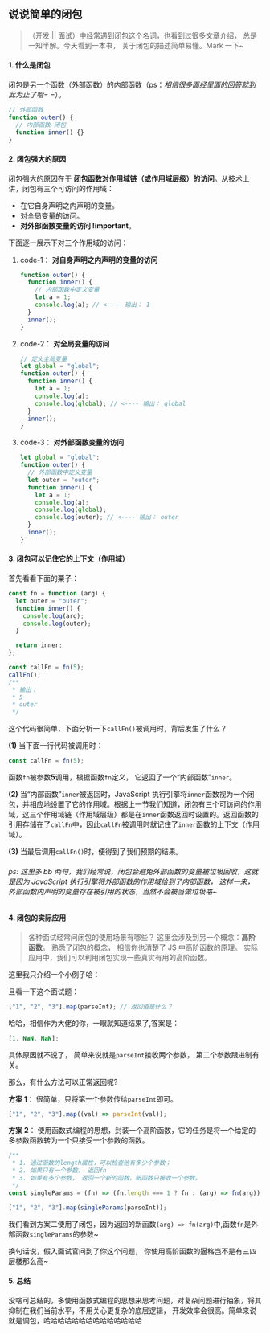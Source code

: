 ## 说说简单的闭包

> （开发 || 面试）中经常遇到闭包这个名词，也看到过很多文章介绍， 总是一知半解。今天看到一本书， 关于闭包的描述简单易懂。Mark 一下~

#### 1. 什么是闭包

闭包是另一个函数（外部函数）的内部函数（ps：_相信很多面经里面的回答就到此为止了哈= =_）。

```js
// 外部函数
function outer() {
  // 内部函数-闭包
  function inner() {}
}
```

#### 2. 闭包强大的原因

闭包强大的原因在于 **闭包函数对作用域链（或作用域层级）的访问**。从技术上讲，闭包有三个可访问的作用域：

- 在它自身声明之内声明的变量。
- 对全局变量的访问。
- **对外部函数变量的访问 !important**。

下面逐一展示下对三个作用域的访问：

1. code-1： **对自身声明之内声明的变量的访问**
   ```js
   function outer() {
     function inner() {
       // 内部函数中定义变量
       let a = 1;
       console.log(a); // <---- 输出： 1
     }
     inner();
   }
   ```
2. code-2： **对全局变量的访问**
   ```js
   // 定义全局变量
   let global = "global";
   function outer() {
     function inner() {
       let a = 1;
       console.log(a);
       console.log(global); // <---- 输出： global
     }
     inner();
   }
   ```
3. code-3： **对外部函数变量的访问**
   ```js
   let global = "global";
   function outer() {
     // 外部函数中定义变量
     let outer = "outer";
     function inner() {
       let a = 1;
       console.log(a);
       console.log(global);
       console.log(outer); // <---- 输出： outer
     }
     inner();
   }
   ```

#### 3. 闭包可以记住它的上下文（作用域）

首先看看下面的栗子：

```js
const fn = function (arg) {
  let outer = "outer";
  function inner() {
    console.log(arg);
    console.log(outer);
  }

  return inner;
};

const callFn = fn(5);
callFn();
/**
 * 输出：
 * 5
 * outer
 */
```

这个代码很简单，下面分析一下`callFn()`被调用时，背后发生了什么？

**(1)** 当下面一行代码被调用时：

```js
const callFn = fn(5);
```

函数`fn`被参数**5**调用，根据函数`fn`定义， 它返回了一个“内部函数”`inner`。

**(2)** 当“内部函数”`inner`被返回时，JavaScript 执行引擎将`inner`函数视为一个闭包，并相应地设置了它的作用域。根据上一节我们知道，闭包有三个可访问的作用域，这三个作用域链（作用域层级）都是在`inner`函数返回时设置的。返回函数的引用存储在了`callFn`中，因此`callFn`被调用时就记住了`inner`函数的上下文（作用域）。

**(3)** 当最后调用`callFn()`时，便得到了我们预期的结果。

###### _ps: 这里多 bb 两句，我们经常说，闭包会避免外部函数的变量被垃圾回收，这就是因为 JavaScript 执行引擎将外部函数的作用域给到了内部函数， 这样一来， 外部函数内声明的变量存在被引用的状态，当然不会被当做垃圾咯~_

#### 4. 闭包的实际应用

> 各种面试经常问闭包的使用场景有哪些？
> 这里会涉及到另一个概念：**高阶函数**。 熟悉了闭包的概念， 相信你也清楚了 JS 中高阶函数的原理。
> 实际应用中，我们可以利用闭包实现一些真实有用的高阶函数。

这里我只介绍一个小例子哈：

且看一下这个面试题：

```js
["1", "2", "3"].map(parseInt); // 返回值是什么？
```

哈哈，相信作为大佬的你，一眼就知道结果了,答案是：

```js
[1, NaN, NaN];
```

具体原因就不说了， 简单来说就是`parseInt`接收两个参数， 第二个参数跟进制有关。

那么，有什么方法可以正常返回呢?

**方案 1**： 很简单，只将第一个参数传给`parseInt`即可。

```js
["1", "2", "3"].map((val) => parseInt(val));
```

**方案 2**： 使用函数式编程的思想，封装一个高阶函数，它的任务是将一个给定的多参数函数转为一个只接受一个参数的函数。

```js
/**
 * 1. 通过函数的length属性，可以检查他有多少个参数；
 * 2. 如果只有一个参数， 返回fn
 * 3. 如果有多个参数， 返回一个新的函数，新函数只接收一个参数。
 */
const singleParams = (fn) => (fn.length === 1 ? fn : (arg) => fn(arg));

["1", "2", "3"].map(singleParams(parseInt));
```

我们看到方案二使用了闭包，因为返回的新函数`(arg) => fn(arg)`中,函数`fn`是外部函数`singleParams`的参数~

换句话说，假入面试官问到了你这个问题， 你使用高阶函数的逼格岂不是有三四层楼那么高~

#### 5. 总结

没啥可总结的，多使用函数式编程的思想来思考问题，对复杂问题进行抽象，将其抑制在我们当前水平，不用关心更复杂的底层逻辑， 开发效率会很高。简单来说就是调包，哈哈哈哈哈哈哈哈哈哈哈哈哈哈
